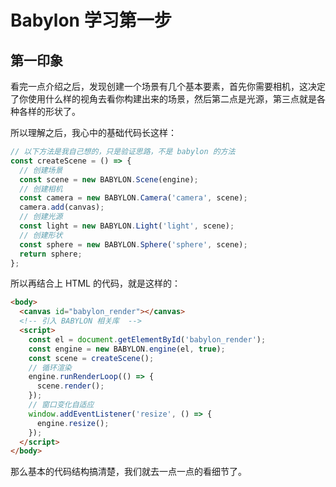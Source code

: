 # Babylon 学习第一步

## 第一印象

看完一点介绍之后，发现创建一个场景有几个基本要素，首先你需要相机，这决定了你使用什么样的视角去看你构建出来的场景，然后第二点是光源，第三点就是各种各样的形状了。

所以理解之后，我心中的基础代码长这样：

```js
// 以下方法是我自己想的，只是验证思路，不是 babylon 的方法
const createScene = () => {
  // 创建场景
  const scene = new BABYLON.Scene(engine);
  // 创建相机
  const camera = new BABYLON.Camera('camera', scene);
  camera.add(canvas);
  // 创建光源
  const light = new BABYLON.Light('light', scene);
  // 创建形状
  const sphere = new BABYLON.Sphere('sphere', scene);
  return sphere;
};
```

所以再结合上 HTML 的代码，就是这样的：

```html
<body>
  <canvas id="babylon_render"></canvas>
  <!-- 引入 BABYLON 相关库  -->
  <script>
    const el = document.getElementById('babylon_render');
    const engine = new BABYLON.engine(el, true);
    const scene = createScene();
    // 循环渲染
    engine.runRenderLoop(() => {
      scene.render();
    });
    // 窗口变化自适应
    window.addEventListener('resize', () => {
      engine.resize();
    });
  </script>
</body>
```

那么基本的代码结构搞清楚，我们就去一点一点的看细节了。
